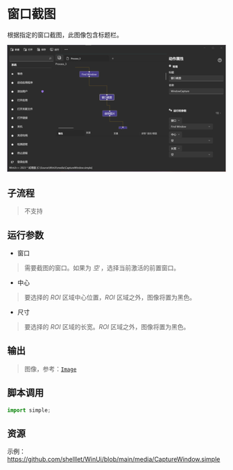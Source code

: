 # 窗口截图 
根据指定的窗口截图，此图像包含标题栏。

![CaptureWindow](./images/01.png ':size=90%')

## 子流程
> 不支持

## 运行参数

* 窗口
> 需要截图的窗口。如果为 *空* ，选择当前激活的前置窗口。

* 中心
> 要选择的 *ROI* 区域中心位置，*ROI* 区域之外，图像将置为黑色。
* 尺寸
> 要选择的 *ROI* 区域的长宽。*ROI* 区域之外，图像将置为黑色。
## 输出

> 图像，参考：[`Image`](./types/Image.md)


## 脚本调用

```python
import simple;

```

## 资源

示例：https://github.com/shelllet/WinUi/blob/main/media/CaptureWindow.simple

